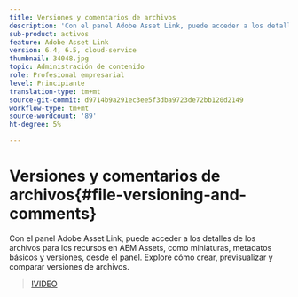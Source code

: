 ```yaml
---
title: Versiones y comentarios de archivos
description: 'Con el panel Adobe Asset Link, puede acceder a los detalles de los archivos para los recursos en AEM Assets, como miniaturas, metadatos básicos y versiones, desde el panel. Explore cómo crear, previsualizar y comparar versiones de archivos.  '
sub-product: activos
feature: Adobe Asset Link
version: 6.4, 6.5, cloud-service
thumbnail: 34048.jpg
topic: Administración de contenido
role: Profesional empresarial
level: Principiante
translation-type: tm+mt
source-git-commit: d9714b9a291ec3ee5f3dba9723de72bb120d2149
workflow-type: tm+mt
source-wordcount: '89'
ht-degree: 5%

---
```



# Versiones y comentarios de archivos{#file-versioning-and-comments}

Con el panel Adobe Asset Link, puede acceder a los detalles de los archivos para los recursos en AEM Assets, como miniaturas, metadatos básicos y versiones, desde el panel. Explore cómo crear, previsualizar y comparar versiones de archivos.

>[!VIDEO](https://video.tv.adobe.com/v/34048/?quality=12)
